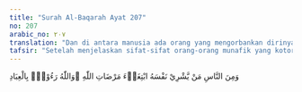 ```yaml
---
title: "Surah Al-Baqarah Ayat 207"
no: 207
arabic_no: ٢٠٧
translation: "Dan di antara manusia ada orang yang mengorbankan dirinya untuk mencari keridaan Allah. Dan Allah Maha Penyantun kepada hamba-hamba-Nya."
tafsir: "Setelah menjelaskan sifat-sifat orang-orang munafik yang kotor dan menjijikkan itu, Allah menjelaskan sifat-sifat orang-orang mukmin yang mukhlis.\n\nIbnu 'Abbas, Anas, Sa'id bin Musayyab, dan beberapa sahabat yang lain menyatakan bahwa ayat tersebut diturunkan berhubungan dengan peristiwa Suhaib bin Sinan ar-Rumi, yang akan mengikuti Nabi saw hijrah ke Medinah. Oleh pihak Quraisy ia dilarang hijrah dengan membawa kekayaannya. \n\nSuhaib tidak mengindahkan larangan Quraisy itu bahkan dengan segala senang hati dan penuh keikhlasan ia menyerahkan semua kekayaannya asal ia dibolehkan berhijrah ke Medinah, maka turunlah ayat tersebut.\n\nKemudian Sayyidina 'Umar bin al-Khaththab bersama beberapa orang sahabat pergi menemui Suhaib dan berkata, \"Daganganmu benar-benar menguntungkan.\" Suhaib berkata, \"Semoga dagangan saudara-saudara tidak rugi. Untuk apa kedatangan saudara-saudara ini?\" Sayyidina Umar r.a., kemudian memberitahukan bahwa Allah swt telah menurunkan ayat ini berhubung dengan peristiwa yang dialami Suhaib.\n\nOrang mukhlis seperti Suhaib yang selalu sama ucapan dan perbuatannya, kata-katanya sesuai dengan apa yang ada di dalam hatinya, bukan lain di mulut lain di hati, tidak bermuka dua, mereka dengan penuh ikhlas mau menjual dan mengorbankan dirinya dan semua yang ada padanya demi untuk memperoleh rida Allah swt.\n\nSetiap orang yang berjuang di jalan Allah hendaknya demikian, yakni harus berani mengorbankan apa yang ada padanya, tenaga, harta kekayaan atau kedua-duanya menurut kemampuannya, demi untuk berhasilnya perjuangan, sebagai cerminan dari iman dan takwa yang ada di dalam hati masing-masing. Dengan demikian mereka akan memperoleh kemenangan besar. Allah berfirman:\n\nSesungguhnya Allah membeli dari orang-orang mukmin, baik diri maupun harta mereka dengan memberikan surga untuk mereka. Mereka berperang di jalan Allah; sehingga mereka membunuh atau terbunuh, (sebagai) janji yang benar dari Allah di dalam Taurat, Injil dan Al-Qur'an. Dan siapakah yang lebih menepati janjinya selain Allah? Maka bergembiralah dengan jual beli yang telah kamu lakukan itu, dan demikian itulah kemenangan yang agung. (at-Taubah/9: 111)."
---
```

وَمِنَ النَّاسِ مَنْ يَّشْرِيْ نَفْسَهُ ابْتِغَاۤءَ مَرْضَاتِ اللّٰهِ ۗوَاللّٰهُ رَءُوْفٌۢ بِالْعِبَادِ 